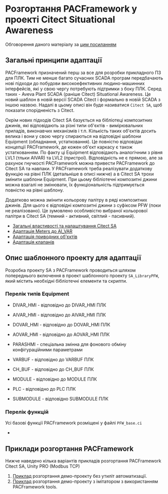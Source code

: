# Розгортання PACFramework у проекті Citect Situational Awareness

Обговорення даного матеріалу за [цим посиланням](https://github.com/pupenasan/PACFramework/issues/59)

## Загальні принципи адаптації

PACFramework призначений перш за все для розробки прикладного ПЗ для ПЛК. Тим не менше багато сучасних SCADA програм передбачають нові підходи до побудови високоефективних людино-машинних інтерфейсів, які у свою чергу потребують підтримки з боку ПЛК. Серед таких - Aveva Plant SCADA (раніше Citect) Situational Awareness. Це новий шаблон в новій версії SCADA Citect і формально в новій SCADA з іншою назвою. Надалі в цьому описі він буде називатися `Citect SA`, щоб показати спорідненість з Citect.

Окрім нових підходів Citect SA базується на бібліотеці композитних джинів, які відповідають за різні типи об'єктів - вимірювальних приладів, виконавчих механізмів і т.п. Кількість таких об'єктів досить велика і вони у свою чергу спираються на відповідні шаблони Equipment (обладнання, устатковання). Це повністю відповідає концепції PACFramework, де кожен об'єкт каркасу є також устаткованням. По факту ці Equipment відповідають аналогічним з рівня LVL1 (тльки AIVAR) та LVL2 (пристрої). Відповідність не є прямою, але за рахунок гнучкості PACFramework можна привести  PACFramework до Citect SA та навпаки. У PACFramework треба реалізувати додаткову функцію на рівні ПЛК (детальніше в описі нижче) а в Citect SA трохи змінити шаблони Equipment. При цьому бібліотечні композитні джини можна взагалі не змінювати, їх функціональність підтримується повністю на рівні шаблону.

Додатково можна змінити кольорову палітру в ряді композитних джинів. Для цього є відповідні композитні джини з суфіксом PFW (поки не реалізовано). Це зумовлено особливістю вибраної кольорової палітри в Citect SA (темний - активний, світлий - пасивний).                     

- [Загальні властивості та налаштування Citect SA](cm_common.md)
- [Адаптація Meters до AI_VAR](cm_aivar.md)
- [Адаптація приводних об'єктів](cm_drive.md)
- [Адаптація клапанів](cm_valve.md)

## Опис шаблонного проекту для адаптації

Розробка проекту SA з PACFramework проводиться шляхом попереднього включення в проект шаблонного проекту  `SA_LibraryPFW`, який містить необхідні бібліотечні елементи та скрипти.

### Перелік типів Equipment

- DIVAR_HMI - відповідно до DIVAR_HMI ПЛК

- AIVAR_HMI - відповідно до AIVAR_HMI ПЛК

- DOVAR_HMI - відповідно до DOVAR_HMI ПЛК

- AOVAR_HMI - відповідно до AOVAR_HMI ПЛК

- PARASHMI - спеціальна змінна для фонового обміну конфігураційними параметрами

- VARBUF - відповідно до VARBUF ПЛК

- CH_BUF - відповідно до CH_BUF ПЛК

- MODULE - відповідно до MODULE ПЛК

- PLC - відповідно до PLC ПЛК

- SUBMODULE - відповідно SUBMODULE ПЛК


### Перелік функцій

Усі базові функції PACFramework розміщені у файлі `PFW_base.ci`

- 

## Приклади розгортання PACFramework

Нижче наведено кілька варіантів прикладів розгортання PACFramework Citect SA, Unity PRO (Modbus TCP)

1) [Приклад](deployex1.md) розгортання демо-проекту без утиліт автоматизації. 
2) [Приклад](deployex2.md) розгортання демо-проекту з імітатором з використанням PACFramework tools. 

